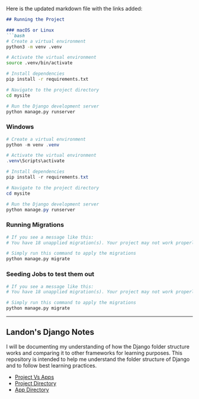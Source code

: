Here is the updated markdown file with the links added:

```markdown
## Running the Project

### macOS or Linux
```bash
# Create a virtual environment
python3 -m venv .venv

# Activate the virtual environment
source .venv/bin/activate

# Install dependencies
pip install -r requirements.txt

# Navigate to the project directory
cd mysite

# Run the Django development server
python manage.py runserver
```

### Windows
```powershell
# Create a virtual environment
python -m venv .venv

# Activate the virtual environment
.venv\Scripts\activate

# Install dependencies
pip install -r requirements.txt

# Navigate to the project directory
cd mysite

# Run the Django development server
python manage.py runserver
```

### Running Migrations
```bash
# If you see a message like this:
# You have 18 unapplied migration(s). Your project may not work properly until you apply the migrations for app(s): admin, auth, contenttypes, sessions.

# Simply run this command to apply the migrations
python manage.py migrate
```

### Seeding Jobs to test them out
```bash
# If you see a message like this:
# You have 18 unapplied migration(s). Your project may not work properly until you apply the migrations for app(s): admin, auth, contenttypes, sessions.

# Simply run this command to apply the migrations
python manage.py migrate
```


---

## Landon's Django Notes

I will be documenting my understanding of how the Django folder structure works and comparing it to other frameworks for learning purposes. This repository is intended to help me understand the folder structure of Django and to follow best learning practices.
- [Project Vs Apps](PROJECTVSAPPS.md)
- [Project Directory](PROJECTDIRECTORY.md)
- [App Directory](APPDIRECTORY.md)
